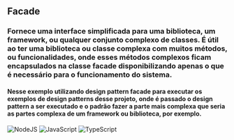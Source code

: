 ## Facade

### Fornece uma interface simplificada para uma biblioteca, um framework, ou qualquer conjunto complexo de classes. É útil ao ter uma biblioteca ou classe complexa com muitos métodos, ou funcionalidades, onde esses métodos complexos ficam encapsulados na classe facade disponibilizando apenas o que é necessário para o funcionamento do sistema.

#### Nesse exemplo utilizando design pattern facade para executar os exemplos de design patterns desse projeto, onde é passado o design pattern a ser executado e o padrão fazer a parte mais complexa que seria as partes complexa de um framework ou biblioteca, por exemplo.

![NodeJS](https://img.shields.io/badge/node.js-6DA55F?style=for-the-badge&logo=node.js&logoColor=white)
![JavaScript](https://img.shields.io/badge/JavaScript-F7DF1E?style=for-the-badge&logo=javascript&logoColor=black)
![TypeScript](https://img.shields.io/badge/TypeScript-007ACC?style=for-the-badge&logo=typescript&logoColor=white)
